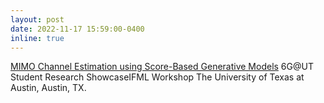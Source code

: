 ```yaml
---
layout: post
date: 2022-11-17 15:59:00-0400
inline: true
---
```


[MIMO Channel Estimation using Score-Based Generative Models](https://asad-aali.github.io/assets/pdf/channel_estimation_6Gnov22.pdf)
6G@UT Student Research ShowcaseIFML Workshop
The University of Texas at Austin, Austin, TX.